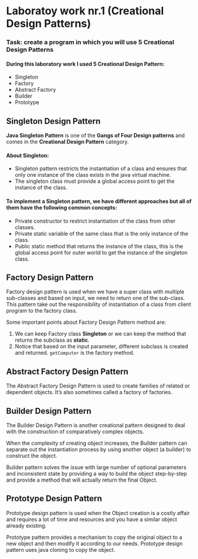 # Laboratoy work nr.1 (Creational Design Patterns)
### Task: create a program in which you will use 5 Creational Design Patterns
#### During this laboratory work I used 5 Creational Design Pattern:
- Singleton
- Factory
- Abstract Factory
- Builder
- Prototype

## Singleton Design Pattern
**Java Singleton Pattern** is one of the **Gangs of Four Design patterns** and comes in the **Creational  Design Pattern** category.

#### About Singleton: 
  -  Singleton pattern restricts the instantiation of a class and ensures that only one instance of the class exists in the java virtual machine.
  -   The singleton class must provide a global access point to get the instance of the class.

#### To implement a Singleton pattern, we have different approaches but all of them have the following common concepts:

-   Private constructor to restrict instantiation of the class from other classes.
-   Private static variable of the same class that is the only instance of the class.
-   Public static method that returns the instance of the class, this is the global access point for outer world to get the instance of the singleton class.

## Factory Design Pattern

Factory design pattern is used when we have a super class with multiple sub-classes and based on input, we need to return one of the sub-class. This pattern take out the responsibility of instantiation of a class from client program to the factory class.

Some important points about Factory Design Pattern method are:

1.  We can keep Factory class  **Singleton** or we can keep the method that returns the subclass as  **static**.
2.  Notice that based on the input parameter, different subclass is created and returned.  `getComputer`  is the factory method.

## Abstract Factory Design Pattern
The Abstract Factory Design Pattern is used to create families of related or dependent objects. It’s also sometimes called a factory of factories.

## Builder Design Pattern
The Builder Design Pattern is another creational pattern designed to deal with the construction of comparatively complex objects.

When the complexity of creating object increases, the Builder pattern can separate out the instantiation process by using another object (a builder) to construct the object.

Builder pattern solves the issue with large number of optional parameters and inconsistent state by providing a way to build the object step-by-step and provide a method that will actually return the final Object.

## Prototype Design Pattern
Prototype design pattern is used when the Object creation is a costly affair and requires a lot of time and resources and you have a similar object already existing.

Prototype pattern provides a mechanism to copy the original object to a new object and then modify it according to our needs. Prototype design pattern uses java cloning to copy the object.

